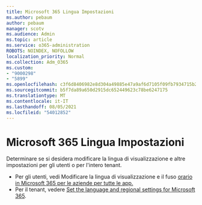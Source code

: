```yaml
---
title: Microsoft 365 Lingua Impostazioni
ms.author: pebaum
author: pebaum
manager: scotv
ms.audience: Admin
ms.topic: article
ms.service: o365-administration
ROBOTS: NOINDEX, NOFOLLOW
localization_priority: Normal
ms.collection: Adm_O365
ms.custom:
- "9000298"
- "5899"
ms.openlocfilehash: c3f6d8406982e8d304a49885e47a9af6d7105f09fb7934715b29777069d52726
ms.sourcegitcommit: b5f7da89a650d2915dc652449623c78be6247175
ms.translationtype: MT
ms.contentlocale: it-IT
ms.lasthandoff: 08/05/2021
ms.locfileid: "54012852"
---
```

# <a name="microsoft-365-language-settings"></a>Microsoft 365 Lingua Impostazioni

Determinare se si desidera modificare la lingua di visualizzazione e altre impostazioni per gli utenti o per l'intero tenant.

- Per gli utenti, vedi Modificare la lingua di visualizzazione e il fuso [orario in Microsoft 365 per le aziende per tutte le app.](https://support.microsoft.com/office/6f238bff-5252-441e-b32b-655d5d85d15b)
- Per il tenant, vedere [Set the language and regional settings for Microsoft 365](https://docs.microsoft.com/office365/troubleshoot/access-management/set-language-and-region).
